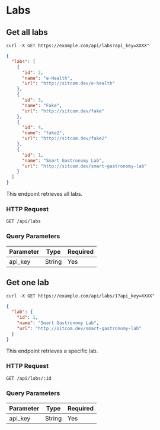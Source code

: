 # Labs

## Get all labs

```shell
curl -X GET https://example.com/api/labs?api_key=XXXX"
```

```json
{
  "labs": [
    {
      "id": 2,
      "name": "e-Health",
      "url": "http://sitcom.dev/e-health"
    },
    {
      "id": 3,
      "name": "Fake",
      "url": "http://sitcom.dev/fake"
    },
    {
      "id": 4,
      "name": "fake2",
      "url": "http://sitcom.dev/fake2"
    },
    {
      "id": 1,
      "name": "Smart Gastronomy Lab",
      "url": "http://sitcom.dev/smart-gastronomy-lab"
    }
  ]
}
```
This endpoint retrieves all labs.

### HTTP Request

`GET /api/labs`

### Query Parameters

Parameter | Type   | Required
--------- | ------ | --------
api_key   | String | Yes

## Get one lab

```shell
curl -X GET https://example.com/api/labs/1?api_key=XXXX"
```

```json
{
  "lab": {
    "id": 1,
    "name": "Smart Gastronomy Lab",
    "url": "http://sitcom.dev/smart-gastronomy-lab"
  }
}
```

This endpoint retrieves a specific lab.

### HTTP Request

`GET /api/labs/:id`

### Query Parameters

Parameter | Type    | Required
--------- | ----    | --------
api_key   | String  | Yes
